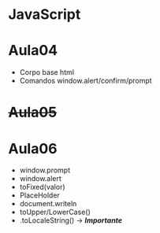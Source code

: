 # JavaScript 
# Aula04
- Corpo base html
- Comandos window.alert/confirm/prompt 

# ~~Aula05~~

# Aula06
- window.prompt
- window.alert
- toFixed(valor)
- PlaceHolder
- document.writeln
- toUpper/LowerCase()
- .toLocaleString() -> *<strong> Importante </strong>*
